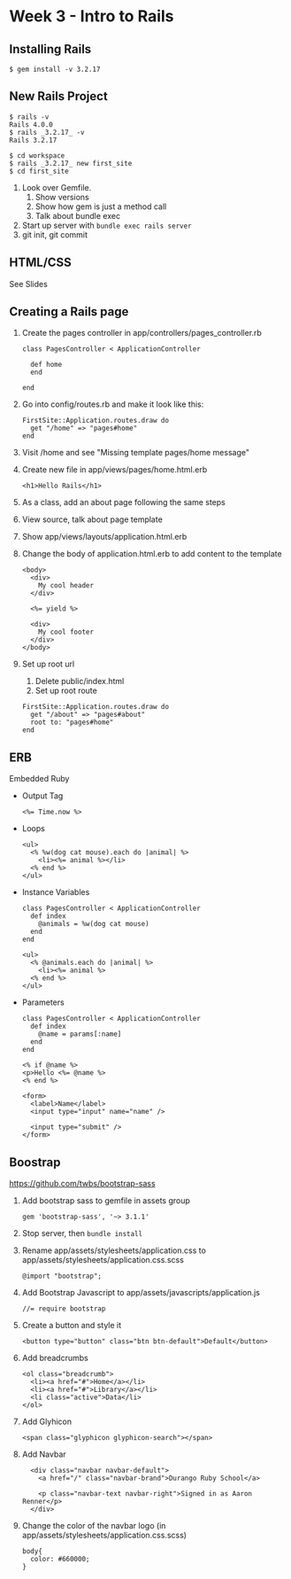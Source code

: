 # Week 3 - Intro to Rails

## Installing Rails

```
$ gem install -v 3.2.17

```

## New Rails Project

```
$ rails -v
Rails 4.0.0
$ rails _3.2.17_ -v
Rails 3.2.17

$ cd workspace
$ rails _3.2.17_ new first_site
$ cd first_site
```

1. Look over Gemfile.
    1. Show versions
    2. Show how gem is just a method call
    3. Talk about bundle exec
2. Start up server with `bundle exec rails server`
3. git init, git commit 

## HTML/CSS

See Slides

## Creating a Rails page

1. Create the pages controller in app/controllers/pages_controller.rb
    
    ```
    class PagesController < ApplicationController
    
      def home
      end
      
    end
    ```
2. Go into config/routes.rb and make it look like this:

    ```
    FirstSite::Application.routes.draw do
      get "/home" => "pages#home"
    end
    ```
3. Visit /home and see "Missing template pages/home message"
4. Create new file in app/views/pages/home.html.erb

    ```
    <h1>Hello Rails</h1>
    ```
5. As a class, add an about page following the same steps
6. View source, talk about page template
7. Show app/views/layouts/application.html.erb
8. Change the body of application.html.erb to add content to the template

    ```
    <body>
      <div>
        My cool header
      </div>
    
      <%= yield %>
        
      <div>
        My cool footer
      </div>
    </body>
    ```
9. Set up root url
    1. Delete public/index.html
    2. Set up root route    
    ```
    FirstSite::Application.routes.draw do
      get "/about" => "pages#about"
      root to: "pages#home"
    end
    ```
    
## ERB

Embedded Ruby

* Output Tag
  
  ```
  <%= Time.now %>
  ```
* Loops
  
  ```
  <ul>
    <% %w(dog cat mouse).each do |animal| %>
      <li><%= animal %></li>
    <% end %>
  </ul>
  ```
* Instance Variables

  ```
  class PagesController < ApplicationController
    def index
      @animals = %w(dog cat mouse)
    end
  end
  ```

  ```
  <ul>
    <% @animals.each do |animal| %>
      <li><%= animal %>
    <% end %>
  </ul>
  ```
* Parameters

    ```
    class PagesController < ApplicationController
      def index
        @name = params[:name]
      end
    end
    ```
    ```
    <% if @name %>
    <p>Hello <%= @name %>
    <% end %>
    
    <form>
      <label>Name</label>
      <input type="input" name="name" />
      
      <input type="submit" />
    </form>
    ```



## Boostrap

https://github.com/twbs/bootstrap-sass

1. Add bootstrap sass to gemfile in assets group

    ```
    gem 'bootstrap-sass', '~> 3.1.1'
    ```
2. Stop server, then `bundle install`
3. Rename app/assets/stylesheets/application.css to app/assets/stylesheets/application.css.scss

    ```
    @import "bootstrap";
    ```
4. Add Bootstrap Javascript to app/assets/javascripts/application.js

    ```
    //= require bootstrap
    ```
5. Create a button and style it

    ```
    <button type="button" class="btn btn-default">Default</button>
    ```
6. Add breadcrumbs

    ```
    <ol class="breadcrumb">
      <li><a href="#">Home</a></li>
      <li><a href="#">Library</a></li>
      <li class="active">Data</li>
    </ol>
    ```
7. Add Glyhicon

    ```
    <span class="glyphicon glyphicon-search"></span>
    ```
8. Add Navbar

    ```
      <div class="navbar navbar-default">
        <a href="/" class="navbar-brand">Durango Ruby School</a>
        
        <p class="navbar-text navbar-right">Signed in as Aaron Renner</p>
      </div>
    ```
9. Change the color of the navbar logo (in app/assets/stylesheets/application.css.scss)

    ```
    body{
      color: #660000;
    }
    ```